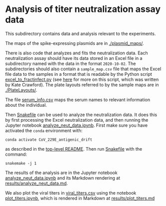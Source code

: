 # Analysis of titer neutralization assay data
This subdirectory contains data and analysis relevant to the experiments.

The maps of the spike-expressing plasmids are in [./plasmid_maps/](plasmid_maps).

There is also code that analyzes and fits the neutralization data.
Each neutralization assay should have its data stored in an Excel file in a subdirectory named with the data in the format `2020-10-02`.
The subdirectories should also contain a `sample_map.csv` file that maps the Excel file data to the samples in a format that is readable by the Python script [excel_to_fractinfect.py](excel_to_fractinfect.py) (see [here](https://github.com/jbloomlab/exceltofractinfect) for more on this script, which was written by Kate Crawford).
The plate layouts referred to by the sample maps are in [./PlateLayouts/](PlateLayouts).

The file [serum_info.csv](serum_info.csv) maps the serum names to relevant information about the individual.

Then [Snakefile](Snakefile) can be used to analyze the neutralization data.
It does this by first processing the Excel neutralization data, and then running the Jupyter notebook [analyze_neut_data.ipynb](analyze_neut_data.ipynb).
First make sure you have activated the `conda` environment with:

    conda activate CoV_229E_antigenic_drift

as described in the [top-level README](../README.md).
Then run [Snakefile](Snakefile) with the command:

    snakemake -j 1

The results of the analysis are in the Jupyter notebook [analyze_neut_data.ipynb](analyze_neut_data.ipynb) and its Markdown rendering at [results/analyze_neut_data.md](results/analyze_neut_data.md).

We also plot the viral titers in [viral_titers.csv](viral_titers.csv) using the notebook [plot_titers.ipynb](plot_titers.ipynb), which is rendered in Markdown at [results/plot_titers.md](results/plot_titers.md)
